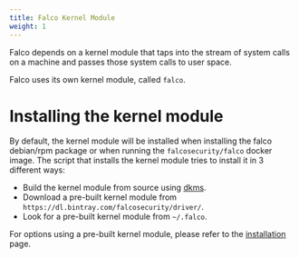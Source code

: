 ```yaml
---
title: Falco Kernel Module
weight: 1
---
```


Falco depends on a kernel module that taps into the stream of system calls on a machine and passes those system calls to user space.

Falco uses its own kernel module, called `falco`.

# Installing the kernel module

By default, the kernel module will be installed when installing the falco debian/rpm package or when running the `falcosecurity/falco` docker image. The script that installs the kernel module tries to install it in 3 different ways:

* Build the kernel module from source using [dkms](https://en.wikipedia.org/wiki/Dynamic_Kernel_Module_Support).
* Download a pre-built kernel module from `https://dl.bintray.com/falcosecurity/driver/`.
* Look for a pre-built kernel module from `~/.falco`.

For options using a pre-built kernel module, please refer to the [installation](/docs/installation/#downloading-the-kernel-module-via-https) page.
